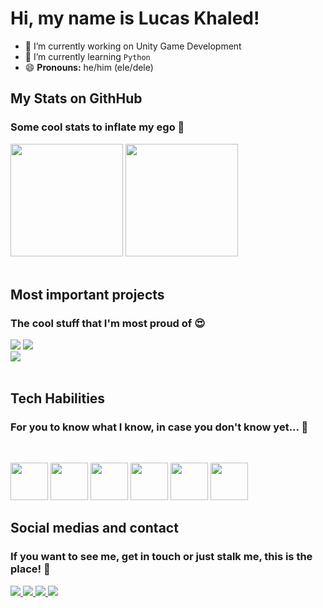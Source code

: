 # Hi, my name is Lucas Khaled!

- 🔭 I’m currently working on Unity Game Development
- 🌱 I’m currently learning `Python`
- 😄 **Pronouns:** he/him (ele/dele)

## My Stats on GithHub
### Some cool stats to inflate my ego 🤭
<div>
  <img height = 180em src="https://github-readme-stats.vercel.app/api?username=lucas-khaled&show_icons=true&theme=radical&include_all_commits=true&count_private=true"/>
  <img height = 180em src="https://github-readme-stats.vercel.app/api/top-langs/?username=lucas-khaled&layout=compact&theme=radical"/>
</div> <br>


## Most important projects
### The cool stuff that I'm most proud of 😍 
<div>
  <img src ="https://github-readme-stats.vercel.app/api/pin/?username=lucas-khaled&repo=Extreme-Snowboarding&theme=synthwave"/>
  <img src ="https://github-readme-stats.vercel.app/api/pin/?username=lucas-khaled&repo=Alien-Arena&theme=synthwave"/>
</div>
<div>
  <img src ="https://github-readme-stats.vercel.app/api/pin/?username=lucas-khaled&repo=Domum&theme=synthwave"/>
</div> <br>

## Tech Habilities
### For you to know what I know, in case you don't know yet... 🤔 
<br><div>
  <img height = 60em width = 60em src = "https://cdn.jsdelivr.net/gh/devicons/devicon/icons/csharp/csharp-original.svg"/>
  <img height = 60em width = 60em src = "https://cdn.jsdelivr.net/gh/devicons/devicon/icons/unity/unity-original.svg"/>
  <img height = 60em width = 60em src = "https://cdn.jsdelivr.net/gh/devicons/devicon/icons/python/python-original.svg"/>
  <img height = 60em width = 60em src = "https://cdn.jsdelivr.net/gh/devicons/devicon/icons/github/github-original.svg"/>
  <img height = 60em width = 60em src = "https://cdn.jsdelivr.net/gh/devicons/devicon/icons/blender/blender-original.svg"/>
  <img height = 60em width = 60em src = "https://cdn.jsdelivr.net/gh/devicons/devicon/icons/photoshop/photoshop-plain.svg"/>
</div>

## Social medias and contact
### If you want to see me, get in touch or just stalk me, this is the place! 📱
<div>
  <a href="https://www.linkedin.com/in/lucas-khaled-rocha-brugger-b92a00177/">
    <img src="https://img.shields.io/badge/LinkedIn-0077B5?style=for-the-badge&logo=linkedin&logoColor=white" target="blank"/>
  </a>
  <a href="https://www.instagram.com/lkbrugger/">
    <img src="https://img.shields.io/badge/Instagram-E4405F?style=for-the-badge&logo=instagram&logoColor=white" target="blank"/>
  </a>
  <a href="mailto:khaledbrugger3@gmail.com">
    <img src="https://img.shields.io/badge/Gmail-D14836?style=for-the-badge&logo=gmail&logoColor=white" target="blank"/>
  </a>
  <a href="https://discordapp.com/users/381875735800971285">
    <img src="https://img.shields.io/badge/Discord-7289DA?style=for-the-badge&logo=discord&logoColor=white" target="blank"/>
  </a>
</div>

